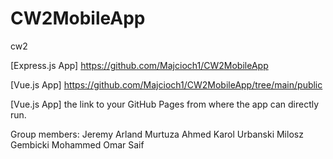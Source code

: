 # CW2MobileApp
cw2

[Express.js App] https://github.com/Majcioch1/CW2MobileApp

[Vue.js App] https://github.com/Majcioch1/CW2MobileApp/tree/main/public

[Vue.js App] the link to your GitHub Pages from where the app can directly run.

Group members: Jeremy Arland Murtuza Ahmed Karol Urbanski Milosz Gembicki Mohammed Omar Saif
